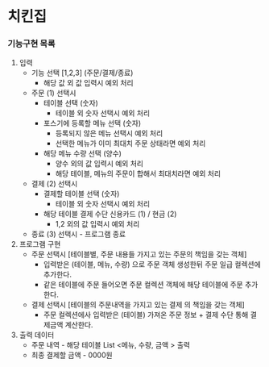 # 치킨집  

  

### 기능구현 목록  

  

1. 입력  
   - 기능 선택 [1,2,3] (주문/결제/종료)
     - 해당 값 외 값 입력시 예외 처리  
   - 주문 (1) 선택시 
     - 테이블 선택 (숫자)
       - 테이블 외 숫자 선택시 예외 처리  
     - 포스기에 등록할 메뉴 선택 (숫자) 
       - 등록되지 않은 메뉴 선택시 예외 처리  
       - 선택한 메뉴가 이미 최대치 주문 상태라면 예외 처리   
     - 해당 메뉴 수량 선택 (양수)  
       - 양수 외의 값 입력시 예외 처리  
       - 해당 테이블, 메뉴의 주문이 합해서 최대치라면 예외 처리  
   - 결제 (2) 선택시  
     - 결제할 테이블 선택 (숫자)
       - 테이블 외 숫자 선택시 예외 처리 
     - 해당 테이블 결제 수단 신용카드 (1) / 현금 (2)  
       - 1,2 외의 값 입력시 예외 처리  
   - 종료 (3) 선택시 - 프로그램 종료  
2. 프로그램 구현  
   - 주문 선택시  [테이블별, 주문 내용들 가지고 있는 주문의 책임을 갖는 객체]
       - 입력받은 (테이블, 메뉴, 수량) 으로 주문 객체 생성한뒤 주문 일급 컬렉션에 추가한다.  
       - 같은 테이블에 주문 들어오면 주문 컬렉션 객체에 해당 테이블에 주문 추가한다.  
   - 결제 선택시  [테이블의 주문내역을 가지고 있는 결제 의 책임을 갖는 객체]
       - 주문 컬렉션에사 입력받은 (테이블) 가져온 주문 정보 + 결제 수단 통해 결제금액 계산한다. 
3. 출력 데이터  
   - 주문 내역 -  해당 테이블  List <메뉴, 수량, 금액 > 출력 
   - 최종 결제할 금액  - 0000원 